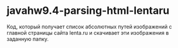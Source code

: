 # javahw9.4-parsing-html-lentaru

Код, который получает список абсолютных путей изображений с главной страницы сайта lenta.ru и
скачивает эти изображения в заданную папку.
